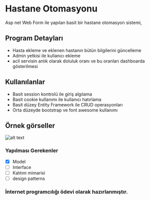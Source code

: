 # Hastane Otomasyonu
Asp net Web Form ile yapılan basit bir hastane otomasyon sistemi,

## Program Detayları

- Hasta ekleme ve eklenen hastanın bütün bilgilerini güncelleme
- Admin yetkisi ile kullanıcı ekleme
- acil servisin anlık olarak doluluk oranı ve bu oranları dashboarda gösterilmesi 

## Kullanılanlar

- Basit session kontrolü ile giriş algılama
- Basit cookie kullanımı ile kullanıcı hatırlama
- Basit düzey Entity Framework ile CRUD operasyonları 
- Orta düzeyde bootstrap ve font awesome kullanımı

## Örnek görseller

![alt text](https://documentation.solarwinds.com/en/Success_Center/loggly/Content/Resources/Images/docs/Screen-Shot-2017-09-28-at-4.13.35-PM.png)

### Yapılması Gerekenler

- [x] Model
- [ ] Interface
- [ ] Kalıtım mimarisi
- [ ] design patterns

### İnternet programcılığı ödevi olarak hazırlanmıştır.
